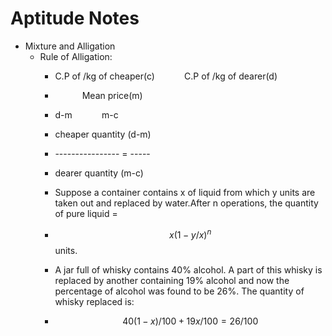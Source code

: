 # Aptitude Notes

* Mixture and Alligation
  * Rule of Alligation:
    * C.P of /kg of cheaper(c) $~~~~~~~~~~$ C.P of /kg of dearer(d)
    * $~~~~~~~~~~$ Mean price(m) $~~~~~~~~~~$
    * d-m $~~~~~~~~~~$ m-c
    
    *   cheaper quantity    (d-m)
    *   ---------------- =  -----
    *   dearer quantity     (m-c)


    * Suppose a container contains x of liquid from which y units are taken out and replaced by water.After n operations, the quantity of pure liquid = 
    * $$x (1 - y/x)^n$$ units.

    * A jar full of whisky contains 40% alcohol. A part of this whisky is replaced by another containing 19% alcohol and now the percentage of alcohol was found to be 26%. The quantity of whisky replaced is: 
    * $$40(1-x)/100+19x/100 = 26/100$$
    
